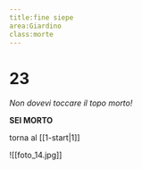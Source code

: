 ```yaml
---
title:fine siepe
area:Giardino
class:morte
---
```

# 23
_Non dovevi toccare il topo morto!_

**SEI MORTO**

torna al [[1-start|1]]

![[foto_14.jpg]]